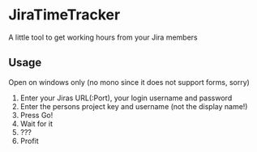 # JiraTimeTracker
A little tool to get working hours from your Jira members

## Usage
Open on windows only (no mono since it does not support forms, sorry) 

1. Enter your Jiras URL(:Port), your login username and password
2. Enter the persons project key and username (not the display name!)
3. Press Go!
4. Wait for it
5. ???
6. Profit
